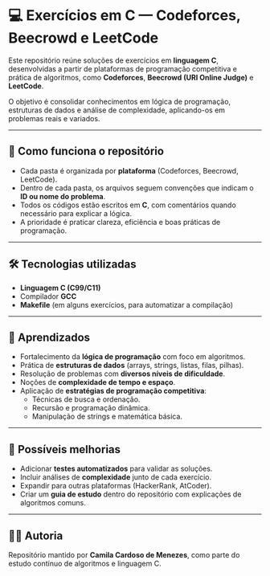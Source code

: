 # 💻 Exercícios em C — Codeforces, Beecrowd e LeetCode

Este repositório reúne soluções de exercícios em **linguagem C**, desenvolvidas a partir de plataformas de programação competitiva e prática de algoritmos, como **Codeforces**, **Beecrowd (URI Online Judge)** e **LeetCode**.  

O objetivo é consolidar conhecimentos em lógica de programação, estruturas de dados e análise de complexidade, aplicando-os em problemas reais e variados.

---

## 📌 Como funciona o repositório

- Cada pasta é organizada por **plataforma** (Codeforces, Beecrowd, LeetCode).  
- Dentro de cada pasta, os arquivos seguem convenções que indicam o **ID ou nome do problema**.  
- Todos os códigos estão escritos em **C**, com comentários quando necessário para explicar a lógica.  
- A prioridade é praticar clareza, eficiência e boas práticas de programação.  


---

## 🛠️ Tecnologias utilizadas

- **Linguagem C (C99/C11)**  
- Compilador **GCC**  
- **Makefile** (em alguns exercícios, para automatizar a compilação)  

---

## 🎯 Aprendizados

- Fortalecimento da **lógica de programação** com foco em algoritmos.  
- Prática de **estruturas de dados** (arrays, strings, listas, filas, pilhas).  
- Resolução de problemas com **diversos níveis de dificuldade**.  
- Noções de **complexidade de tempo e espaço**.  
- Aplicação de **estratégias de programação competitiva**:  
  - Técnicas de busca e ordenação.  
  - Recursão e programação dinâmica.  
  - Manipulação de strings e matemática básica.  

---

## 🔮 Possíveis melhorias

- Adicionar **testes automatizados** para validar as soluções.  
- Incluir análises de **complexidade** junto de cada exercício.  
- Expandir para outras plataformas (HackerRank, AtCoder).  
- Criar um **guia de estudo** dentro do repositório com explicações de algoritmos comuns.  

---

## 👩‍💻 Autoria

Repositório mantido por **Camila Cardoso de Menezes**, como parte do estudo contínuo de algoritmos e linguagem C.
